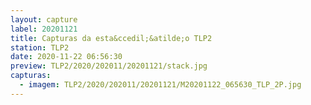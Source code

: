 ```yaml
---
layout: capture
label: 20201121
title: Capturas da esta&ccedil;&atilde;o TLP2
station: TLP2
date: 2020-11-22 06:56:30
preview: TLP2/2020/202011/20201121/stack.jpg
capturas:
  - imagem: TLP2/2020/202011/20201121/M20201122_065630_TLP_2P.jpg
---
```

